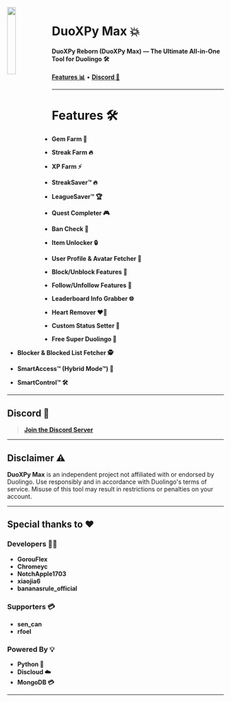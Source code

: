 <picture>
  <img align="left" src="https://cdn.discordapp.com/avatars/1278629505094782976/5fca22c427740a105f01954c3d8102c2.png?size=4096" width="20%"/>
</picture>

<h1>DuoXPy Max 💥</h1>
<h4>DuoXPy Reborn (DuoXPy Max) &mdash; The Ultimate All-in-One Tool for Duolingo 🛠️</h4>

<p align="left">
  <a href="#features"><strong>Features 📊</strong></a>
  &bull;
  <a href="#discord"><strong>Discord 🔗</strong></a>
</p>

---

# Features 🛠️

- **Gem Farm 💎**  

- **Streak Farm 🔥**  

- **XP Farm ⚡️**  

- **StreakSaver&trade; 🔥**  

- **LeagueSaver&trade; 🏆**  

- **Quest Completer 🎮**  

- **Ban Check 🚫**  

- **Item Unlocker 🔒**  

- **User Profile & Avatar Fetcher 👤**  

- **Block/Unblock Features 🔌**  

- **Follow/Unfollow Features 👣**  

- **Leaderboard Info Grabber 🌐**  

- **Heart Remover ❤️‍🔥**  

- **Custom Status Setter 📅**  

- **Free Super Duolingo 💚**  

- **Blocker & Blocked List Fetcher 🕵️**  

- **SmartAccess&trade; (Hybrid Mode&trade;) 🤖**  

- **SmartControl&trade; 🛠️**  

---

## Discord 🔗

> **[Join the Discord Server](https://discord.gg/YGkHYWVgqH/)**

---

## Disclaimer ⚠️

**DuoXPy Max** is an independent project not affiliated with or endorsed by Duolingo. Use responsibly and in accordance with Duolingo's terms of service. Misuse of this tool may result in restrictions or penalties on your account.

---

## Special thanks to ❤️

### Developers 👨‍💻
- **GorouFlex**
- **Chromeyc**
- **NotchApple1703**
- **xiaojia6**
- **bananasrule_official**

### Supporters 💳
- **sen_can**
- **rfoel**

### Powered By 💡
- **Python 🐍**
- **Discloud ☁️**
- **MongoDB 💳**

---
